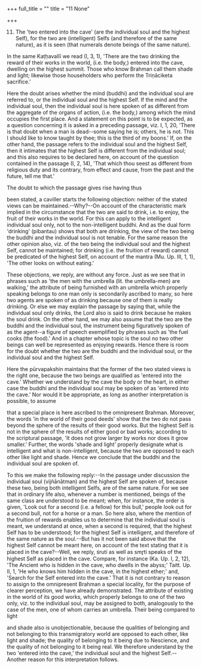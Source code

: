 +++
full_title = ""
title = "11 None"

+++


11. The 'two entered into the cave' (are the individual soul and the highest Self), for the two are (intelligent) Selfs (and therefore of the same nature), as it is seen (that numerals denote beings of the same nature).

In the same Kaṭḥavallī we read (I, 3, 1), 'There are the two drinking the reward of their works in the world, (i.e. the body,) entered into the cave, dwelling on the highest summit. Those who know Brahman call them shade and light; likewise those householders who perform the Triṇāciketa sacrifice.'

Here the doubt arises whether the mind (buddhi) and the individual soul are referred to, or the individual soul and the highest Self. If the mind and the individual soul, then the individual soul is here spoken of as different from the aggregate of the organs of action, (i.e. the body,) among which the mind occupies the first place. And a statement on this point is to be expected, as a question concerning it is asked in a preceding passage, viz. I, 1, 20, 'There is that doubt when a man is dead--some saying he is; others, he is not. This I should like to know taught by thee; this is the third of my boons.' If, on the other hand, the passage refers to the individual soul and the highest Self, then it intimates that the highest Self is different from the individual soul; and this also requires to be declared here, on account of the question contained in the passage (I, 2, 14), 'That which thou seest as different from religious duty and its contrary, from effect and cause, from the past and the future, tell me that.'

The doubt to which the passage gives rise having thus

been stated, a caviller starts the following objection: neither of the stated views can be maintained.--Why?--On account of the characteristic mark implied in the circumstance that the two are said to drink, i.e. to enjoy, the fruit of their works in the world. For this can apply to the intelligent individual soul only, not to the non-intelligent buddhi. And as the dual form 'drinking' (pibantau) shows that both are drinking, the view of the two being the buddhi and the individual soul is not tenable. For the same reason the other opinion also, viz. of the two being the individual soul and the highest Self, cannot be maintained; for drinking (i.e. the fruition of reward) cannot be predicated of the highest Self, on account of the mantra (Mu. Up. III, 1, 1), 'The other looks on without eating.'

These objections, we reply, are without any force. Just as we see that in phrases such as 'the men with the umbrella (lit. the umbrella-men) are walking,' the attribute of being furnished with an umbrella which properly speaking belongs to one man only is secondarily ascribed to many, so here two agents are spoken of as drinking because one of them is really drinking. Or else we may explain the passage by saying that, while the individual soul only drinks, the Lord also is said to drink because he makes the soul drink. On the other hand, we may also assume that the two are the buddhi and the individual soul, the instrument being figuratively spoken of as the agent--a figure of speech exemplified by phrases such as 'the fuel cooks (the food).' And in a chapter whose topic is the soul no two other beings can well be represented as enjoying rewards. Hence there is room for the doubt whether the two are the buddhi and the individual soul, or the individual soul and the highest Self.

Here the pūrvapakshin maintains that the former of the two stated views is the right one, because the two beings are qualified as 'entered into the cave.' Whether we understand by the cave the body or the heart, in either case the buddhi and the individual soul may be spoken of as 'entered into the cave.' Nor would it be appropriate, as long as another interpretation is possible, to assume

that a special place is here ascribed to the omnipresent Brahman. Moreover, the words 'in the world of their good deeds' show that the two do not pass beyond the sphere of the results of their good works. But the highest Self is not in the sphere of the results of either good or bad works; according to the scriptural passage, 'It does not grow larger by works nor does it grow smaller.' Further, the words 'shade and light' properly designate what is intelligent and what is non-intelligent, because the two are opposed to each other like light and shade. Hence we conclude that the buddhi and the individual soul are spoken of.

To this we make the following reply:--In the passage under discussion the individual soul (vijñānātman) and the highest Self are spoken of, because these two, being both intelligent Selfs, are of the same nature. For we see that in ordinary life also, whenever a number is mentioned, beings of the same class are understood to be meant; when, for instance, the order is given, 'Look out for a second (i.e. a fellow) for this bull,' people look out for a second bull, not for a horse or a man. So here also, where the mention of the fruition of rewards enables us to determine that the individual soul is meant, we understand at once, when a second is required, that the highest Self has to be understood; for the highest Self is intelligent, and therefore of the same nature as the soul.--But has it not been said above that the highest Self cannot be meant here, on account of the text stating that it is placed in the cave?--Well, we reply, śruti as well as smr̥ti speaks of the highest Self as placed in the cave. Compare, for instance (Ka. Up. I, 2, 12), 'The Ancient who is hidden in the cave, who dwells in the abyss;' Taitt. Up. II, 1, 'He who knows him hidden in the cave, in the highest ether;' and, 'Search for the Self entered into the cave.' That it is not contrary to reason to assign to the omnipresent Brahman a special locality, for the purpose of clearer perception, we have already demonstrated. The attribute of existing in the world of its good works, which properly belongs to one of the two only, viz. to the individual soul, may be assigned to both, analogously to the case of the men, one of whom carries an umbrella. Their being compared to light

and shade also is unobjectionable, because the qualities of belonging and not belonging to this transmigratory world are opposed to each other, like light and shade; the quality of belonging to it being due to Nescience, and the quality of not belonging to it being real. We therefore understand by the two 'entered into the cave,' the individual soul and the highest Self.--Another reason for this interpretation follows.

